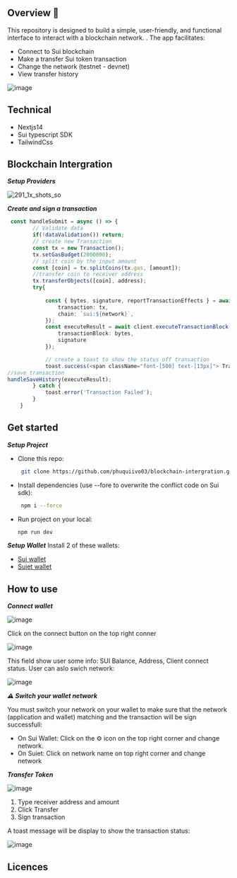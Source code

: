 ## Overview 📰

This repository is designed to build a simple, user-friendly, and functional interface to interact with a blockchain network. . The app facilitates:
- Connect to Sui blockchain
- Make a transfer Sui token transaction
- Change the network (testnet - devnet)
- View transfer history

![image](https://github.com/user-attachments/assets/10d43694-42b6-400b-814d-fa81490a454d)

## Technical
- Nextjs14
- Sui typescript SDK
- TailwindCss

## Blockchain Intergration

***Setup Providers***

![291_1x_shots_so](https://github.com/user-attachments/assets/4fa5ca34-54ea-452e-afb5-169958916146)



***Create and sign a transaction***

```typescript
 const handleSubmit = async () => {
        // Validate data
        if(!dataValidation()) return;
        // create new Transaction
        const tx = new Transaction();
        tx.setGasBudget(2000000);
        // split coin by the input amount  
        const [coin] = tx.splitCoins(tx.gas, [amount]);
        //transfer coin to receiver address
        tx.transferObjects([coin], address); 
        try{
        
            const { bytes, signature, reportTransactionEffects } = await signTransaction({
                transaction: tx,
                chain: `sui:${network}`,
            });
            const executeResult = await client.executeTransactionBlock({
                transactionBlock: bytes,
                signature
            });

            // create a toast to show the status off transaction
            toast.success(<span className="font-[500] text-[13px]"> Transaction Successfully! <a onClick={() => open(`https://${network}.suivision.xyz/txblock/${executeResult.digest}`)} className="underline text-secondary cursor-pointer">View Transaction</ a></span>);
//save transaction
handleSaveHistory(executeResult);
        } catch {
            toast.error('Transaction Failed');
        }
    }

```

## Get started

***Setup Project***
- Clone this repo:
  ```bash
   git clone https://github.com/phuquiivo03/blockchain-intergration.git
  ```
- Install dependencies (use --fore to overwrite the conflict code on Sui sdk):
  ```bash
   npm i --force
  ```
- Run project on your local:
   ```bash
  npm run dev
  ```

***Setup Wallet***
Install 2 of these wallets:
- [Sui wallet](https://chromewebstore.google.com/detail/sui-wallet/opcgpfmipidbgpenhmajoajpbobppdil)
- [Suiet wallet](https://chromewebstore.google.com/detail/suiet-sui-wallet/khpkpbbcccdmmclmpigdgddabeilkdpd)

## How to use
***Connect wallet***

![image](https://github.com/user-attachments/assets/7b86b9bb-25ef-41d0-8c66-8ad8d748a234)

Click  on the connect button on the top right conner

![image](https://github.com/user-attachments/assets/0ad193aa-ea61-48ff-bdb6-0a2d637d2065)

This field show user some info: SUI Balance, Address, Client connect status. User can aslo swich network: 

![image](https://github.com/user-attachments/assets/f1a4a957-4c46-4fa9-af0c-9f38bda40e75)

***⚠️ Switch your wallet network***

You must switch your network on your wallet to make sure that the network (application and wallet) matching and the transaction will be sign successfull:
- On Sui Wallet: Click on the ⚙️ icon on the top right corner and change network.
- On Suiet: Click on network name on top right corner and change network

***Transfer Token***

![image](https://github.com/user-attachments/assets/27b1b277-2072-4b3d-b486-3fc9cf1ec036)

1. Type receiver address and amount
2. Click Transfer
3. Sign transaction

A toast message will be display to show the transaction status:

![image](https://github.com/user-attachments/assets/f3b5832d-59c7-4462-b071-ff3bc9b8d662)


## Licences

